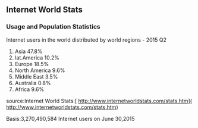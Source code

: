 ## Internet World Stats

### Usage and Population Statistics

Internet users in the world distributed by world regions - 2015 Q2

1. Asia         47.8%
2. lat.America 10.2%
3. Europe 18.5%
4. North America 9.6%
5. Middle East 3.5%
6. Australia 0.8%
7. Africa 9.6%

source:Internet World Stats:[ http://www.internetworldstats.com/stats.htm]( http://www.internetworldstats.com/stats.htm)

Basis:3,270,490,584 Internet users on June 30,2015





							